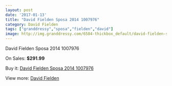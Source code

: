 ```yaml
---
layout: post
date: '2017-01-13'
title: "David Fielden Sposa 2014 1007976"
category: David Fielden
tags: ["granddressy","sposa","fielden","david"]
image: http://img.granddressy.com/6584-thickbox_default/david-fielden-sposa-2014-1007976.jpg
---
```

David Fielden Sposa 2014 1007976

On Sales: **$291.99**
<a href="https://www.granddressy.com/en/david-fielden/5876-david-fielden-sposa-2014-1007976.html"><amp-img layout="responsive" width="600" height="600" src="//img.granddressy.com/6584-thickbox_default/david-fielden-sposa-2014-1007976.jpg" alt="David Fielden Sposa 2014 1007976 0" /></a>

Buy it: [David Fielden Sposa 2014 1007976](https://www.granddressy.com/en/david-fielden/5876-david-fielden-sposa-2014-1007976.html "David Fielden Sposa 2014 1007976")

View more: [David Fielden](https://www.granddressy.com/en/41-david-fielden "David Fielden")